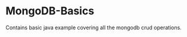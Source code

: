MongoDB-Basics
==============

Contains basic java example covering all the mongodb crud operations.
